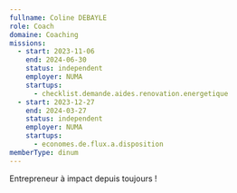 ```yaml
---
fullname: Coline DEBAYLE
role: Coach
domaine: Coaching
missions:
  - start: 2023-11-06
    end: 2024-06-30
    status: independent
    employer: NUMA
    startups:
      - checklist.demande.aides.renovation.energetique
  - start: 2023-12-27
    end: 2024-03-27
    status: independent
    employer: NUMA
    startups:
      - economes.de.flux.a.disposition
memberType: dinum
---
```

Entrepreneur à impact depuis toujours !